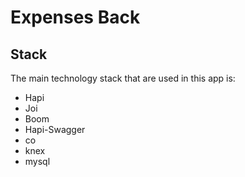 Expenses Back
=============

## Stack
The main technology stack that are used in this app is:
- Hapi
- Joi
- Boom
- Hapi-Swagger
- co
- knex
- mysql
